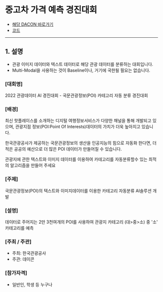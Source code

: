 # 중고차 가격 예측 경진대회

- [해당 DACON 바로가기](https://dacon.io/competitions/official/235978/overview/description)
- [코드](https://github.com/wjsrlahrlco1998/DACON-code/blob/master/Multi_Modal(Keras).ipynb)

---

## 1. 설명

- 관광 이미지 데이터와 텍스트 데이터로 해당 관광 데이터를 분류하는 대회입니다.
- Multi-Modal을 사용하는 것이 Baseline이나, 거기에 국한될 필요는 없습니다.



### [대회명]

2022 관광데이터 AI 경진대회 - 국문관광정보(POI) 카테고리 자동 분류 경진대회

###  

### [배경] 

최신 핫플레이스를 소개하는 디지털 여행정보서비스가 다양한 채널을 통해 개발되고 있으며, 관광지점 정보(POI:Point Of Interests)데이터의 가치가 더욱 높아지고 있습니다. 

한국관광공사가 제공하는 국문관광정보의 생산을 인공지능의 힘으로 자동화 한다면, 더 적은 공공의 예산으로 더 많은 POI 데이터가 만들어질 수 있습니다. 

관광지에 관한 텍스트와 이미지 데이터를 이용하여 카테고리를 자동분류할수 있는 최적의 알고리즘을 만들어 주세요



### [주제]

국문관광정보(POI)의 텍스트와 이미지데이터를 이용한 카테고리 자동분류 AI솔루션 개발



### [설명]

데이터로 주어지는 2만 3천여개의 POI를 사용하여 관광지 카테고리 (대>중>소) 중 '소' 카테고리를 예측

###  

### [주최 / 주관]

- 주최: 한국관광공사
- 주관: 데이콘



### [참가자격]

- 일반인, 학생 등 누구나

